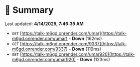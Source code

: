 # 📖 Summary
Last updated: **4/14/2025, 7:46:35 AM**

- `GET` [https://talk-m6gd.onrender.com/umar](https://talk-m6gd.onrender.com/umar) - **Down** (162ms)
- `GET` [https://talk-m6gd.onrender.com/9337](https://talk-m6gd.onrender.com/9337) - **Down** (119ms)
- `GET` [https://talk-m6gd.onrender.com/umar920](https://talk-m6gd.onrender.com/umar920) - **Down** (123ms)
